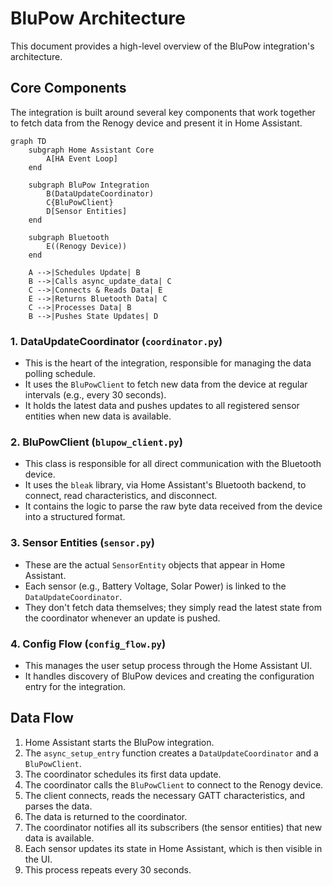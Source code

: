 # BluPow Architecture

This document provides a high-level overview of the BluPow integration's architecture.

## Core Components

The integration is built around several key components that work together to fetch data from the Renogy device and present it in Home Assistant.

```mermaid
graph TD
    subgraph Home Assistant Core
        A[HA Event Loop]
    end

    subgraph BluPow Integration
        B(DataUpdateCoordinator)
        C{BluPowClient}
        D[Sensor Entities]
    end

    subgraph Bluetooth
        E((Renogy Device))
    end

    A -->|Schedules Update| B
    B -->|Calls async_update_data| C
    C -->|Connects & Reads Data| E
    E -->|Returns Bluetooth Data| C
    C -->|Processes Data| B
    B -->|Pushes State Updates| D
```

### 1. **DataUpdateCoordinator (`coordinator.py`)**

-   This is the heart of the integration, responsible for managing the data polling schedule.
-   It uses the `BluPowClient` to fetch new data from the device at regular intervals (e.g., every 30 seconds).
-   It holds the latest data and pushes updates to all registered sensor entities when new data is available.

### 2. **BluPowClient (`blupow_client.py`)**

-   This class is responsible for all direct communication with the Bluetooth device.
-   It uses the `bleak` library, via Home Assistant's Bluetooth backend, to connect, read characteristics, and disconnect.
-   It contains the logic to parse the raw byte data received from the device into a structured format.

### 3. **Sensor Entities (`sensor.py`)**

-   These are the actual `SensorEntity` objects that appear in Home Assistant.
-   Each sensor (e.g., Battery Voltage, Solar Power) is linked to the `DataUpdateCoordinator`.
-   They don't fetch data themselves; they simply read the latest state from the coordinator whenever an update is pushed.

### 4. **Config Flow (`config_flow.py`)**

-   This manages the user setup process through the Home Assistant UI.
-   It handles discovery of BluPow devices and creating the configuration entry for the integration.

## Data Flow

1.  Home Assistant starts the BluPow integration.
2.  The `async_setup_entry` function creates a `DataUpdateCoordinator` and a `BluPowClient`.
3.  The coordinator schedules its first data update.
4.  The coordinator calls the `BluPowClient` to connect to the Renogy device.
5.  The client connects, reads the necessary GATT characteristics, and parses the data.
6.  The data is returned to the coordinator.
7.  The coordinator notifies all its subscribers (the sensor entities) that new data is available.
8.  Each sensor updates its state in Home Assistant, which is then visible in the UI.
9.  This process repeats every 30 seconds. 